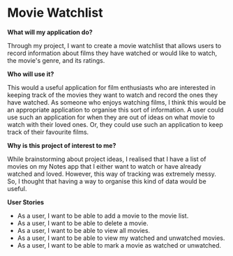 # Movie Watchlist

**What will my application do?**

Through my project, I want to create a movie watchlist that allows users to record information about films they
have watched or would like to watch, the movie's genre, and its ratings. 

**Who will use it?**

This would a useful application for film enthusiasts who are interested in keeping track of the movies they want to 
watch and record the ones they have watched. As someone who enjoys watching films, I think this would be an 
appropriate application to organise this sort of information. A user could use such an application for when they are out
of ideas on what movie to watch with their loved ones. Or, they could use such an application to keep track of their 
favourite films.

**Why is this project of interest to me?**

While brainstorming about project ideas, I realised that I have a list of movies on my Notes app that I either want to
watch or have already watched and loved. However, this way of tracking was extremely messy. So, I thought that having a
way to organise this kind of data would be useful.

**User Stories**

- As a user, I want to be able to add a movie to the movie list.
- As a user, I want to be able to delete a movie.
- As a user, I want to be able to view all movies.
- As a user, I want to be able to view my watched and unwatched movies.
- As a user, I want to be able to mark a movie as watched or unwatched.

